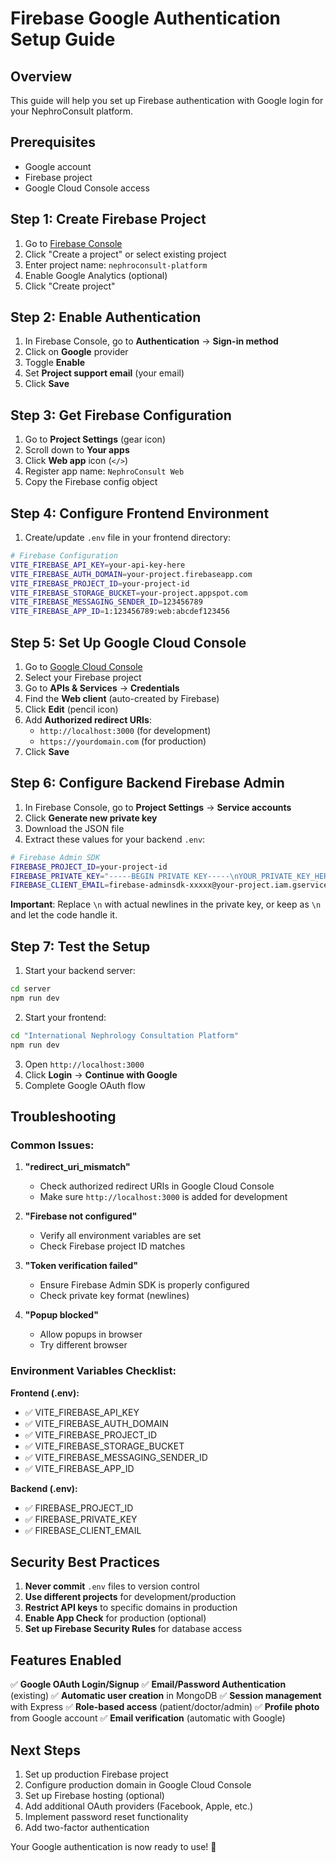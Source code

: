 # Firebase Google Authentication Setup Guide

## Overview
This guide will help you set up Firebase authentication with Google login for your NephroConsult platform.

## Prerequisites
- Google account
- Firebase project
- Google Cloud Console access

## Step 1: Create Firebase Project

1. Go to [Firebase Console](https://console.firebase.google.com/)
2. Click "Create a project" or select existing project
3. Enter project name: `nephroconsult-platform`
4. Enable Google Analytics (optional)
5. Click "Create project"

## Step 2: Enable Authentication

1. In Firebase Console, go to **Authentication** → **Sign-in method**
2. Click on **Google** provider
3. Toggle **Enable**
4. Set **Project support email** (your email)
5. Click **Save**

## Step 3: Get Firebase Configuration

1. Go to **Project Settings** (gear icon)
2. Scroll down to **Your apps**
3. Click **Web app** icon (`</>`)
4. Register app name: `NephroConsult Web`
5. Copy the Firebase config object

## Step 4: Configure Frontend Environment

1. Create/update `.env` file in your frontend directory:
```bash
# Firebase Configuration
VITE_FIREBASE_API_KEY=your-api-key-here
VITE_FIREBASE_AUTH_DOMAIN=your-project.firebaseapp.com
VITE_FIREBASE_PROJECT_ID=your-project-id
VITE_FIREBASE_STORAGE_BUCKET=your-project.appspot.com
VITE_FIREBASE_MESSAGING_SENDER_ID=123456789
VITE_FIREBASE_APP_ID=1:123456789:web:abcdef123456
```

## Step 5: Set Up Google Cloud Console

1. Go to [Google Cloud Console](https://console.cloud.google.com/)
2. Select your Firebase project
3. Go to **APIs & Services** → **Credentials**
4. Find the **Web client** (auto-created by Firebase)
5. Click **Edit** (pencil icon)
6. Add **Authorized redirect URIs**:
   - `http://localhost:3000` (for development)
   - `https://yourdomain.com` (for production)
7. Click **Save**

## Step 6: Configure Backend Firebase Admin

1. In Firebase Console, go to **Project Settings** → **Service accounts**
2. Click **Generate new private key**
3. Download the JSON file
4. Extract these values for your backend `.env`:

```bash
# Firebase Admin SDK
FIREBASE_PROJECT_ID=your-project-id
FIREBASE_PRIVATE_KEY="-----BEGIN PRIVATE KEY-----\nYOUR_PRIVATE_KEY_HERE\n-----END PRIVATE KEY-----\n"
FIREBASE_CLIENT_EMAIL=firebase-adminsdk-xxxxx@your-project.iam.gserviceaccount.com
```

**Important**: Replace `\n` with actual newlines in the private key, or keep as `\n` and let the code handle it.

## Step 7: Test the Setup

1. Start your backend server:
```bash
cd server
npm run dev
```

2. Start your frontend:
```bash
cd "International Nephrology Consultation Platform"
npm run dev
```

3. Open `http://localhost:3000`
4. Click **Login** → **Continue with Google**
5. Complete Google OAuth flow

## Troubleshooting

### Common Issues:

1. **"redirect_uri_mismatch"**
   - Check authorized redirect URIs in Google Cloud Console
   - Make sure `http://localhost:3000` is added for development

2. **"Firebase not configured"**
   - Verify all environment variables are set
   - Check Firebase project ID matches

3. **"Token verification failed"**
   - Ensure Firebase Admin SDK is properly configured
   - Check private key format (newlines)

4. **"Popup blocked"**
   - Allow popups in browser
   - Try different browser

### Environment Variables Checklist:

**Frontend (.env):**
- ✅ VITE_FIREBASE_API_KEY
- ✅ VITE_FIREBASE_AUTH_DOMAIN  
- ✅ VITE_FIREBASE_PROJECT_ID
- ✅ VITE_FIREBASE_STORAGE_BUCKET
- ✅ VITE_FIREBASE_MESSAGING_SENDER_ID
- ✅ VITE_FIREBASE_APP_ID

**Backend (.env):**
- ✅ FIREBASE_PROJECT_ID
- ✅ FIREBASE_PRIVATE_KEY
- ✅ FIREBASE_CLIENT_EMAIL

## Security Best Practices

1. **Never commit** `.env` files to version control
2. **Use different projects** for development/production
3. **Restrict API keys** to specific domains in production
4. **Enable App Check** for production (optional)
5. **Set up Firebase Security Rules** for database access

## Features Enabled

✅ **Google OAuth Login/Signup**
✅ **Email/Password Authentication** (existing)
✅ **Automatic user creation** in MongoDB
✅ **Session management** with Express
✅ **Role-based access** (patient/doctor/admin)
✅ **Profile photo** from Google account
✅ **Email verification** (automatic with Google)

## Next Steps

1. Set up production Firebase project
2. Configure production domain in Google Cloud Console
3. Set up Firebase hosting (optional)
4. Add additional OAuth providers (Facebook, Apple, etc.)
5. Implement password reset functionality
6. Add two-factor authentication

Your Google authentication is now ready to use! 🎉
